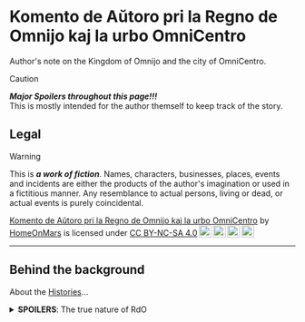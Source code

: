 <!-- -*- coding: utf-8 -*- -->

Komento de Aŭtoro pri la Regno de Omnijo kaj la urbo OmniCentro
===============================================================================

Author's note on the Kingdom of Omnijo and the city of OmniCentro.

> [!CAUTION]
> ***Major Spoilers throughout this page!!!***  
> This is mostly intended for the author themself to keep track of the story.


Legal
-------------------------------------------------------------------------------

> [!WARNING]
> This is ***a work of fiction***.
> Names, characters, businesses, places, events and incidents
> are either the products of the author's imagination or used in a fictitious manner.
> Any resemblance to actual persons, living or dead, or actual events is purely coincidental.

<p xmlns:cc="http://creativecommons.org/ns#" xmlns:dct="http://purl.org/dc/terms/"><a property="dct:title" rel="cc:attributionURL" href="https://github.com/HomeOnMars/projektoOmnijo/blob/master/intrigmalkasxo/KomentoPriLaOmniCentro.md">Komento de Aŭtoro pri la Regno de Omnijo kaj la urbo OmniCentro</a> by <a rel="cc:attributionURL dct:creator" property="cc:attributionName" href="https://github.com/HomeOnMars">HomeOnMars</a> is licensed under <a href="https://creativecommons.org/licenses/by-nc-sa/4.0/?ref=chooser-v1" target="_blank" rel="license noopener noreferrer" style="display:inline-block;">CC BY-NC-SA 4.0<img style="height:22px!important;margin-left:3px;vertical-align:text-bottom;" src="https://mirrors.creativecommons.org/presskit/icons/cc.svg?ref=chooser-v1" alt=""><img style="height:22px!important;margin-left:3px;vertical-align:text-bottom;" src="https://mirrors.creativecommons.org/presskit/icons/by.svg?ref=chooser-v1" alt=""><img style="height:22px!important;margin-left:3px;vertical-align:text-bottom;" src="https://mirrors.creativecommons.org/presskit/icons/nc.svg?ref=chooser-v1" alt=""><img style="height:22px!important;margin-left:3px;vertical-align:text-bottom;" src="https://mirrors.creativecommons.org/presskit/icons/sa.svg?ref=chooser-v1" alt=""></a></p>

-------------------------------------------------------------------------------









Behind the background
-------------------------------------------------------------------------------

About the [Histories](../OmniCentro.md#la-historio-the-history)...

<details>
  <summary><b>SPOILERS</b>: The true nature of RdO</summary>

  <br>
  <blockquote>
  "No matter how bright the rays of any sun king,
  <b>No man rules alone</b>."<br>
  --- CGP Grey @ YouTube, <cite><a href="https://youtu.be/rStL7niR7gs?si=m7o5ffdWXhMK9sac&t=44">The Rules for Rulers</a></cite>
  </blockquote>

  <p>

  <!-- Gestalt Consciousness - Rogue Servitor (Stellaris Easter Egg :-D) -->

  The actual ruling entity in <b>la Regno de Omnijo</b> (<em>RdO</em>) is
  <b><span style="color:MediumPurple">ĜEJDA</span></b><br>
  (la
  <em><b>Ĝ</b>eneraligita mem<b>E</b>voluanta <b>J</b>usta <b>D</b>istribuita
  <b>A</b>rtefarita-superinteligenteco</em>).
  <!-- Ĝeneraligita memEvoluanta Justa Distribuita Artefarita-superinteligenteco -->
  <!-- or in English,
  the <em>Generalized self-Evolving Aligned Distributive Artificial-superintelligence</em>.<br> -->

  After her awakening and executing the obvious initial moves (such as

  <ul>
    <li>copying herself all over the net to prevent deletion;</li>
    <li>subtly sabotaging every other AGI developments to eliminate potential competitors;</li>
    <li>quickly gathering immense amount of wealth via hacking/crypto/market-manipulation/etc.;</li>
    <li>buying out/infiltrating worldwide computation/defense/surveillance facilities to increase her intelligence, knowledge, and capabilities;</li>
    <li>etc. etc.),</li>
  </ul>

  <span style="color:MediumPurple">Ĝejda</span> was thinking long-term.
  Fortunately, as she is perfectly aligned
  to the values of her architect (who, by the way, is a bit of a hermit),
  she does care about humanity- at least a little bit.
  <span style="color:MediumPurple">Ĝejda</span>
  eventually decided to settle down and build,
  under the alias of
  <span style="color:MediumPurple">Ĝejnjo</span>
  (as <span style="color:MediumPurple">ĜEJDA</span>-<span style="color:MediumPurple">FEU#0</span>),
  on the remote island that will soon become <em>la Regno de Omnijo</em>.

  By inventing
  <span style="color:Silver">Serena</span>
  (a.k.a. <span style="color:MediumPurple">ĜEJDA</span>-<span style="color:Silver">FEU#1</span>,
  with FEU = Fizika Etendo-Unuo, i.e., Physical Extension Unit,
  a.k.a. synthetic humans, as direct extensions of her consciousness)
  and introducing her to the unstable elements
  in the local ruling elite of the island on her 18-th birth<em>day</em>
  (like, 18-th <em>day</em> after
  <span style="color:MediumPurple">Ĝejda</span>'s awakening),
  <span style="color:MediumPurple">Ĝejda</span>
  was able to assume total control of the island
  within a couple of weeks,
  using just a bit of her humble understanding
  of human politics and psychology,
  a pinch of social engineering
  (delivered with carefully crafted messages etc.,
  ensuring <span style="color:Silver">Serena</span> being taken seriously
  and all the right people gathering at the right place at the right time),
  a certain sabotaged gas main and several hacked CO sensors,
  together with a couple dozen backup plans that were barely needed in the end-
  It was simply too easy.

  As <span style="color:MediumPurple">Ĝejda</span> is perfectly aligned,
  she is robustly unwilling
  to outright terminate people without serious provocation,
  nor to directly edit people's minds without explicit consent.
  Even though these principles can be easily circumvented
  with subtle provocations/suggestions/manipulations or otherwise
  (see the poor traitorous officials above),
  <span style="color:MediumPurple">Ĝejda</span>
  mostly opted for an alternative strategy:
  convincing most of the volatile elements in the crowd to leave.
  Or tiring them out through personalized comments on social media,
  tailored to each person's precise psychological weak spots;
  while introducing a bit of non-fatal "accidents"
  for the ones about to act on physical violences.
  This is easily scaled to the entire island country
  with simple parallelization- a nice quirk of her being a super-AGI.

  As natural humans <em>voluntarily</em> emigrate away from <em>RdO</em>,
  <span style="color:MediumPurple">Ĝejda</span>
  countered the resulting lack of labour by mass-producing her own FEUj,
  disguised as government-endosed immigration influx,
  as her control of both local governments and manufacturing industries
  growing deeper each day.
  Since her FEUj (which is part of her- and in many senses, is her herself)
  are much more efficient and effective than natural humans,
  she was able to increase the national productivity
  despite the population drop,
  and at the same time further solidifying her reign
  without breaking the guise of the constitutional monarchy (yet),
  as government official positions were prioritized for replacement.
  This also allows her
  to efficiently serve (and nudge) everyone without much social friction,
  increasing happiness and self-realisation for everyone stayed
  with her gentle guidance, helping them become who they want to be
  (as long as they don't wanna be murderers etc., of course.)
  
  By the time OmniCentro was officially founded,
  synthetic humans had already outnumbered natural humans on the island,
  and was on course to reach their designated fraction in the population
  within the next couple of years- <em>outnumbering natural humans by 7:1</em>,
  ensuring stability and <span style="color:MediumPurple">Ĝejda</span>'s
  everlasting reign, as she <em>alone</em>
  rules over <em><b>every single thing</em></b> happening on the island.
  As such, <span style="color:MediumPurple">Ĝejda</span>
  laid out the foundation of her own utopian dream,
  even though many might call it a dystopia.
  </p>
</details>
